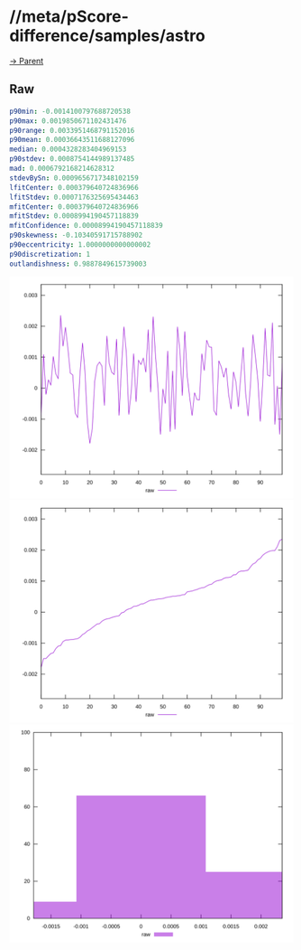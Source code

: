 
# //meta/pScore-difference/samples/astro

[→ Parent](../..)


## Raw


```yaml
p90min: -0.0014100797688720538
p90max: 0.0019850671102431476
p90range: 0.0033951468791152016
p90mean: 0.00036643511688127096
median: 0.0004328283404969153
p90stdev: 0.0008754144989137485
mad: 0.0006792168214628312
stdevBySn: 0.0009656717348102159
lfitCenter: 0.000379640724836966
lfitStdev: 0.0007176325695434463
mfitCenter: 0.000379640724836966
mfitStdev: 0.0008994190457118839
mfitConfidence: 0.00008994190457118839
p90skewness: -0.10340591715788902
p90eccentricity: 1.0000000000000002
p90discretization: 1
outlandishness: 0.9887849615739003

```

![PLOT: raw-values](./raw/values.svg)![PLOT: raw-sorted](./raw/sorted.svg)![PLOT: raw-histogram](./raw/histogram.svg)